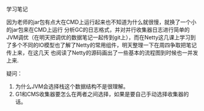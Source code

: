 学习笔记

因为老师的jar包有点大在CMD上运行起来也不知道为什么就很慢，就换了一个小的jar包来在CMD上运行 分析GC的日志格式，并对并行收集器日志进行简单的JVM调优（在明天把调优的数据笔记一起传到git上），而在Netty这几课上学习到了多个不同的IO模型也了解了Netty的常用组件，明天整理一下在周四争取把笔记传上来，在这几天 也阅读了Netty的源码画出了一些基本的流程图到时候也一并发上来.

疑问：

1. 为什么JVM会选择栈这个数据结构不是很理解。
2. G1和CMS收集器要怎么在两者之间选择，如果是要自己手动选择收集器的话。